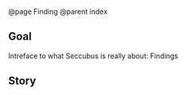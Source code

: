 @page Finding
@parent index

Goal
----
Intreface to what Seccubus is really about: Findings

Story
-----
